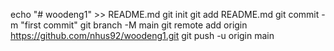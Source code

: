echo "# woodeng1" >> README.md
git init
git add README.md
git commit -m "first commit"
git branch -M main
git remote add origin https://github.com/nhus92/woodeng1.git
git push -u origin main
